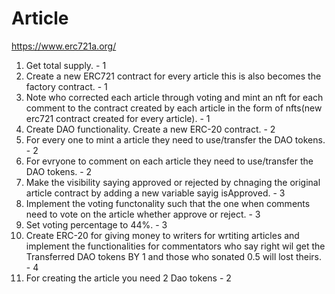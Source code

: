 # Article
https://www.erc721a.org/
1. Get total supply. - 1
2. Create a new ERC721 contract for every article this is also becomes the factory contract. - 1
3. Note who corrected each article through voting and mint an nft for each comment to the contract created by each article in the form of nfts(new erc721 contract created for every article). - 1
4. Create DAO functionality. Create a new ERC-20 contract. - 2
5. For every one to mint a article they need to use/transfer the DAO tokens. - 2
6. For evryone to comment on each article they need to use/transfer the DAO tokens. - 2
7. Make the visibility saying approved or rejected by chnaging the original article contract by adding a new variable sayig isApproved. - 3
8. Implement the voting functonality such that the one when comments need to vote on the article whether approve or reject. - 3
9. Set voting percentage to 44%. - 3
10. Create ERC-20 for giving money to writers for wrtiting articles and implement the functionalities for commentators who say right wil get the Transferred DAO tokens BY 1 and those who sonated 0.5 will lost theirs. - 4
11. For creating the article you need 2 Dao tokens - 2 
